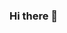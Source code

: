 ### Hi there 👋

<!--
**alameenboss/alameenboss** is a ✨ _special_ ✨ repository because its `README.md` (this file) appears on your GitHub profile.

Here are some ideas to get you started:

- 🔭 I’m currently working on Angular Project with angular material + ASP.NET Core Web API  
- 🌱 I’m currently learning how to build a real world angular application
- 👯 I’m looking to collaborate on my workwise repository to build  a social media website
- 🤔 I’m looking for help with nothing
- 💬 Ask me about dot net 
- 📫 How to reach me: follow me on facebook
- 😄 Pronouns: He/Him
- ⚡ Fun fact: 
-->
